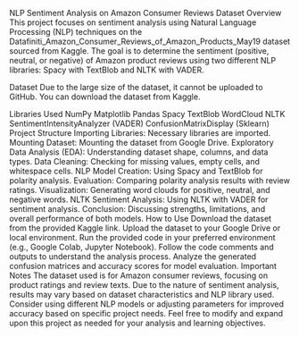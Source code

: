 NLP Sentiment Analysis on Amazon Consumer Reviews Dataset
Overview
This project focuses on sentiment analysis using Natural Language Processing (NLP) techniques on the Datafiniti_Amazon_Consumer_Reviews_of_Amazon_Products_May19 dataset sourced from Kaggle. The goal is to determine the sentiment (positive, neutral, or negative) of Amazon product reviews using two different NLP libraries: Spacy with TextBlob and NLTK with VADER.

Dataset
Due to the large size of the dataset, it cannot be uploaded to GitHub. You can download the dataset from Kaggle.

Libraries Used
NumPy
Matplotlib
Pandas
Spacy
TextBlob
WordCloud
NLTK
SentimentIntensityAnalyzer (VADER)
ConfusionMatrixDisplay (Sklearn)
Project Structure
Importing Libraries: Necessary libraries are imported.
Mounting Dataset: Mounting the dataset from Google Drive.
Exploratory Data Analysis (EDA): Understanding dataset shape, columns, and data types.
Data Cleaning: Checking for missing values, empty cells, and whitespace cells.
NLP Model Creation: Using Spacy and TextBlob for polarity analysis.
Evaluation: Comparing polarity analysis results with review ratings.
Visualization: Generating word clouds for positive, neutral, and negative words.
NLTK Sentiment Analysis: Using NLTK with VADER for sentiment analysis.
Conclusion: Discussing strengths, limitations, and overall performance of both models.
How to Use
Download the dataset from the provided Kaggle link.
Upload the dataset to your Google Drive or local environment.
Run the provided code in your preferred environment (e.g., Google Colab, Jupyter Notebook).
Follow the code comments and outputs to understand the analysis process.
Analyze the generated confusion matrices and accuracy scores for model evaluation.
Important Notes
The dataset used is for Amazon consumer reviews, focusing on product ratings and review texts.
Due to the nature of sentiment analysis, results may vary based on dataset characteristics and NLP library used.
Consider using different NLP models or adjusting parameters for improved accuracy based on specific project needs.
Feel free to modify and expand upon this project as needed for your analysis and learning objectives.
